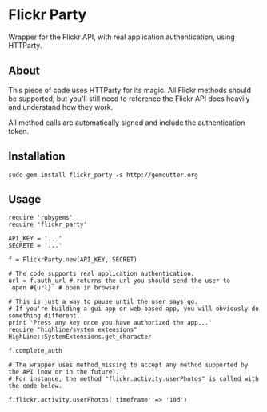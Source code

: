 Flickr Party
============

Wrapper for the Flickr API, with real application authentication, using HTTParty.

About
-----

This piece of code uses HTTParty for its magic. All Flickr methods should
be supported, but you'll still need to reference the Flickr API docs heavily
and understand how they work.

All method calls are automatically signed and include the authentication token.

Installation
------------

    sudo gem install flickr_party -s http://gemcutter.org
    
Usage
-----

    require 'rubygems'
    require 'flickr_party'
    
    API_KEY = '...'
    SECRETE = '...'
    
    f = FlickrParty.new(API_KEY, SECRET)
    
    # The code supports real application authentication.
    url = f.auth_url # returns the url you should send the user to
    `open #{url}` # open in browser
    
    # This is just a way to pause until the user says go.
    # If you're building a gui app or web-based app, you will obviously do something different.
    print 'Press any key once you have authorized the app...'
    require "highline/system_extensions"
    HighLine::SystemExtensions.get_character
    
    f.complete_auth
    
    # The wrapper uses method_missing to accept any method supported by the API (now or in the future).
    # For instance, the method "flickr.activity.userPhotos" is called with the code below.
    
    f.flickr.activity.userPhotos('timeframe' => '10d')
